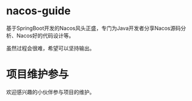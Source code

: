 # nacos-guide
基于SpringBoot开发的Nacos风头正盛，专门为Java开发者分享Nacos源码分析、Nacos好的代码设计等。

虽然过程会很难，希望可以坚持输出。


# 项目维护参与
欢迎感兴趣的小伙伴参与项目的维护。